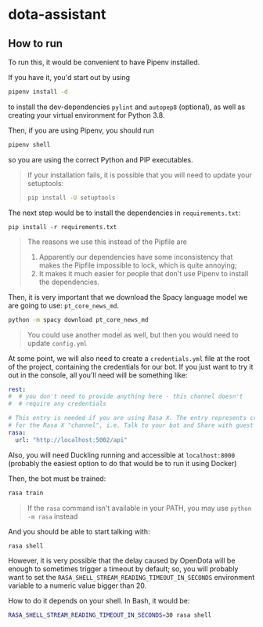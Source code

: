 # dota-assistant

## How to run

To run this, it would be convenient to have Pipenv installed.

If you have it, you'd start out by using

```bash
pipenv install -d
```

to install the dev-dependencies `pylint` and `autopep8` (optional), as well as creating your virtual environment for Python 3.8.

Then, if you are using Pipenv, you should run

```bash
pipenv shell
```

so you are using the correct Python and PIP executables.

> If your installation fails, it is possible that you will need to update your setuptools:
>
> ```bash
> pip install -U setuptools
> ```

The next step would be to install the dependencies in `requirements.txt`:

```
pip install -r requirements.txt
```

> The reasons we use this instead of the Pipfile are
>
> 1. Apparently our dependencies have some inconsistency that makes the Pipfile impossible to lock, which is quite annoying;
> 2. It makes it much easier for people that don't use Pipenv to install the dependencies.

Then, it is very important that we download the Spacy language model we are going to use: `pt_core_news_md`.

```bash
python -m spacy download pt_core_news_md
```

> You could use another model as well, but then you would need to update `config.yml`

At some point, we will also need to create a `credentials.yml` file at the root of the project, containing the credentials for our bot. If you just want to try it out in the console, all you'll need will be something like:

```yaml
rest:
#  # you don't need to provide anything here - this channel doesn't
#  # require any credentials

# This entry is needed if you are using Rasa X. The entry represents credentials
# for the Rasa X "channel", i.e. Talk to your bot and Share with guest testers.
rasa:
  url: "http://localhost:5002/api"
```

Also, you will need Duckling running and accessible at `localhost:8000` (probably the easiest option to do that would be to run it using Docker)

Then, the bot must be trained:

```bash
rasa train
```

> If the `rasa` command isn't available in your PATH, you may use `python -m rasa` instead

And you should be able to start talking with:

```bash
rasa shell
```

However, it is very possible that the delay caused by OpenDota will be enough to sometimes trigger a timeout by default; so, you will probably want to set the `RASA_SHELL_STREAM_READING_TIMEOUT_IN_SECONDS` environment variable to a numeric value bigger than 20.

How to do it depends on your shell. In Bash, it would be:

```bash
RASA_SHELL_STREAM_READING_TIMEOUT_IN_SECONDS=30 rasa shell
```
